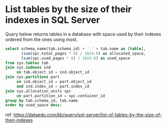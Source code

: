# List tables by the size of their indexes in SQL Server

Query below returns tables in a database with space used by their indexes ordered from the ones using most.


``` sql
select schema_name(tab.schema_id) + '.' + tab.name as [table],
       (sum(spc.total_pages * 8) / 1024.0) as allocated_space,
       (sum(spc.used_pages * 8) / 1024.0) as used_space
from sys.tables tab
join sys.indexes ind
     on tab.object_id = ind.object_id
join sys.partitions part
     on ind.object_id = part.object_id
     and ind.index_id = part.index_id
join sys.allocation_units spc
     on part.partition_id = spc.container_id
group by tab.schema_id, tab.name
order by used_space desc;
```

ref: https://dataedo.com/kb/query/sql-server/list-of-tables-by-the-size-of-their-indexes